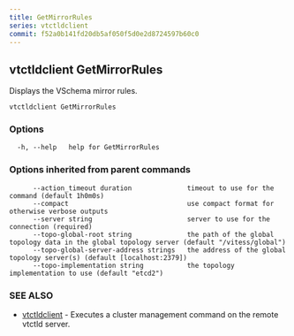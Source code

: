 ```yaml
---
title: GetMirrorRules
series: vtctldclient
commit: f52a0b141fd20db5af050f5d0e2d8724597b60c0
---
```

## vtctldclient GetMirrorRules

Displays the VSchema mirror rules.

```
vtctldclient GetMirrorRules
```

### Options

```
  -h, --help   help for GetMirrorRules
```

### Options inherited from parent commands

```
      --action_timeout duration              timeout to use for the command (default 1h0m0s)
      --compact                              use compact format for otherwise verbose outputs
      --server string                        server to use for the connection (required)
      --topo-global-root string              the path of the global topology data in the global topology server (default "/vitess/global")
      --topo-global-server-address strings   the address of the global topology server(s) (default [localhost:2379])
      --topo-implementation string           the topology implementation to use (default "etcd2")
```

### SEE ALSO

* [vtctldclient](../)	 - Executes a cluster management command on the remote vtctld server.


